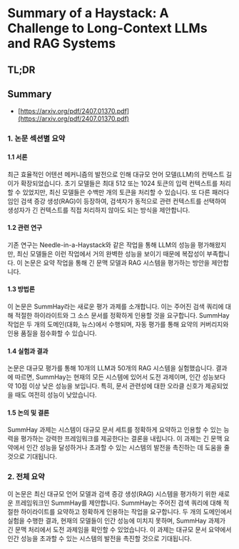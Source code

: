 # Summary of a Haystack: A Challenge to Long-Context LLMs and RAG Systems
## TL;DR
## Summary
- [https://arxiv.org/pdf/2407.01370.pdf](https://arxiv.org/pdf/2407.01370.pdf)

### 1. 논문 섹션별 요약

#### 1.1 서론

최근 효율적인 어텐션 메커니즘의 발전으로 인해 대규모 언어 모델(LLM)의 컨텍스트 길이가 확장되었습니다. 초기 모델들은 최대 512 또는 1024 토큰의 입력 컨텍스트를 처리할 수 있었지만, 최신 모델들은 수백만 개의 토큰을 처리할 수 있습니다. 또 다른 패러다임인 검색 증강 생성(RAG)이 등장하여, 검색자가 동적으로 관련 컨텍스트를 선택하여 생성자가 긴 컨텍스트를 직접 처리하지 않아도 되는 방식을 제안합니다.

#### 1.2 관련 연구

기존 연구는 Needle-in-a-Haystack와 같은 작업을 통해 LLM의 성능을 평가해왔지만, 최신 모델들은 이런 작업에서 거의 완벽한 성능을 보이기 때문에 복잡성이 부족합니다. 이 논문은 요약 작업을 통해 긴 문맥 모델과 RAG 시스템을 평가하는 방안을 제안합니다.

#### 1.3 방법론

이 논문은 SummHay라는 새로운 평가 과제를 소개합니다. 이는 주어진 검색 쿼리에 대해 적절한 하이라이트와 그 소스 문서를 정확하게 인용할 것을 요구합니다. SummHay 작업은 두 개의 도메인(대화, 뉴스)에서 수행되며, 자동 평가를 통해 요약의 커버리지와 인용 품질을 점수화할 수 있습니다.

#### 1.4 실험과 결과

논문은 대규모 평가를 통해 10개의 LLM과 50개의 RAG 시스템을 실험했습니다. 결과에 따르면, SummHay는 현재의 모든 시스템에 있어서 도전 과제이며, 인간 성능보다 약 10점 이상 낮은 성능을 보입니다. 특히, 문서 관련성에 대한 오라클 신호가 제공되었을 때도 여전히 성능이 낮았습니다.

#### 1.5 논의 및 결론

SummHay 과제는 시스템이 대규모 문서 세트를 정확하게 요약하고 인용할 수 있는 능력을 평가하는 강력한 프레임워크를 제공한다는 결론을 내립니다. 이 과제는 긴 문맥 요약에서 인간 성능을 달성하거나 초과할 수 있는 시스템의 발전을 촉진하는 데 도움을 줄 것으로 기대됩니다.

### 2. 전체 요약

이 논문은 최신 대규모 언어 모델과 검색 증강 생성(RAG) 시스템을 평가하기 위한 새로운 프레임워크인 SummHay를 제안합니다. SummHay는 주어진 검색 쿼리에 대해 적절한 하이라이트를 요약하고 정확하게 인용하는 작업을 요구합니다. 두 개의 도메인에서 실험을 수행한 결과, 현재의 모델들이 인간 성능에 미치지 못하며, SummHay 과제가 긴 문맥 처리에서 도전 과제임을 확인할 수 있었습니다. 이 과제는 대규모 문서 요약에서 인간 성능을 초과할 수 있는 시스템의 발전을 촉진할 것으로 기대됩니다.